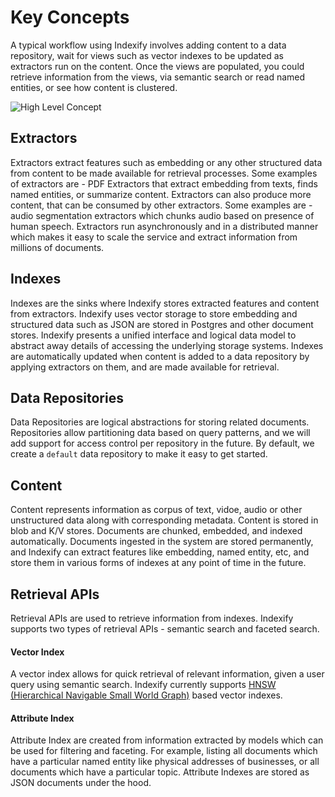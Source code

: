# Key Concepts

A typical workflow using Indexify involves adding content to a data repository, wait for views such as vector indexes to be updated as extractors run on the content. Once the views are populated, you could retrieve information from the views, via semantic search or read named entities, or see how content is clustered.

![High Level Concept](images/indexify_high_level_abstract.png)

## Extractors
Extractors extract features such as embedding or any other structured data from content to be made available for retrieval processes. Some examples of extractors are - PDF Extractors that extract embedding from texts, finds named entities, or summarize content. Extractors can also produce more content, that can be consumed by other extractors. Some examples are - audio segmentation extractors which chunks audio based on presence of human speech. Extractors run asynchronously and in a distributed manner which makes it easy to scale the service and extract information from millions of documents.  

## Indexes
Indexes are the sinks where Indexify stores extracted features and content from extractors. Indexify uses vector storage to store embedding and structured data such as JSON are stored in Postgres and other document stores. Indexify presents a unified interface and logical data model to abstract away details of accessing the underlying storage systems. Indexes are automatically updated when content is added to a data repository by applying extractors on them, and are made available for retrieval.

## Data Repositories
Data Repositories are logical abstractions for storing related documents. Repositories allow partitioning data based on query patterns, and we will add support for access control per repository in the future. By default, we create a `default` data repository to make it easy to get started.

## Content 
Content represents information as corpus of text, vidoe, audio or other unstructured data along with corresponding metadata. Content is stored in blob and K/V stores. 
Documents are chunked, embedded, and indexed automatically. Documents ingested in the system are stored permanently, and Indexify can extract features like embedding, named entity, etc, and store them in various forms of indexes at any point of time in the future.

## Retrieval APIs

Retrieval APIs are used to retrieve information from indexes. Indexify supports two types of retrieval APIs - semantic search and faceted search.

#### Vector Index

A vector index allows for quick retrieval of relevant information, given a user query using semantic search. 
Indexify currently supports [HNSW (Hierarchical Navigable Small World Graph)](https://arxiv.org/abs/1603.09320) based vector indexes.

#### Attribute Index

Attribute Index are created from information extracted by models which can be used for filtering and faceting. For example, listing all documents which have a particular named entity like physical addresses of businesses, or all documents which have a particular topic. 
Attribute Indexes are stored as JSON documents under the hood.